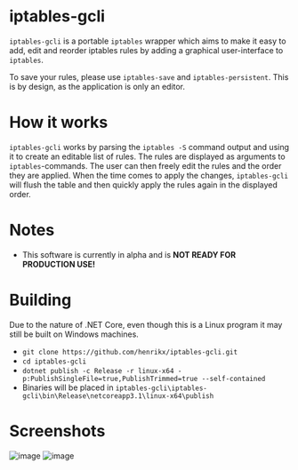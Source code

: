 # iptables-gcli
`iptables-gcli` is a portable `iptables` wrapper which aims to make it easy to add, edit and reorder iptables rules by adding a graphical user-interface to `iptables`. 

To save your rules, please use `iptables-save` and `iptables-persistent`. This is by design, as the application is only an editor.

# How it works
`iptables-gcli` works by parsing the `iptables -S` command output and using it to create an editable list of rules. The rules are displayed as arguments to `iptables`-commands. The user can then freely edit the rules and the order they are applied. When the time comes to apply the changes, `iptables-gcli` will flush the table and then quickly apply the rules again in the displayed order.

# Notes
- This software is currently in alpha and is **NOT READY FOR PRODUCTION USE!**

# Building
Due to the nature of .NET Core, even though this is a Linux program it may still be built on Windows machines.
- `git clone https://github.com/henrikx/iptables-gcli.git`
- `cd iptables-gcli`
- `dotnet publish -c Release -r linux-x64 -p:PublishSingleFile=true,PublishTrimmed=true --self-contained`
- Binaries will be placed in `iptables-gcli\iptables-gcli\bin\Release\netcoreapp3.1\linux-x64\publish`

# Screenshots
![image](https://user-images.githubusercontent.com/10342989/147159688-0e403738-bd30-4685-9069-449075e3f43e.png)
![image](https://user-images.githubusercontent.com/10342989/147159712-1a485563-1c93-4e94-b672-bcc3e331ea5d.png)

